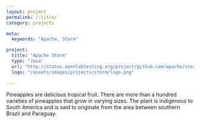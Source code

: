 ```yaml
---
layout: project
permalink: /:title/
category: projects

meta:
  keywords: "Apache, Storm"

project:
  title: "Apache Storm"
  type: "Java"
  url: "http://status.openlabtesting.org/project/github.com/apache/storm"
  logo: "/assets/images/projects/storm/logo.png"

---	
```

<p>Pineapples are delicious tropical fruit. There are more than a hundred varieties of pineapples that grow in varying sizes. The plant is indigenous to South America and is said to originate from the area between southern Brazil and Paraguay.</p>